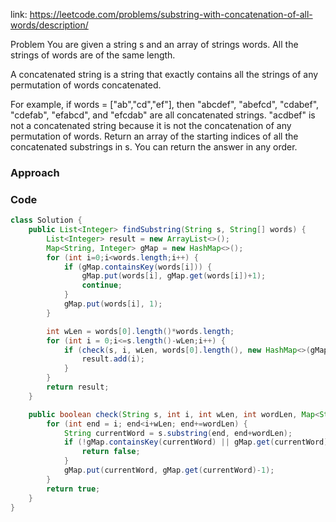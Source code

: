 link: https://leetcode.com/problems/substring-with-concatenation-of-all-words/description/

Problem
You are given a string s and an array of strings words. All the strings of words are of the same length.

A concatenated string is a string that exactly contains all the strings of any permutation of words concatenated.

For example, if words = ["ab","cd","ef"], then "abcdef", "abefcd", "cdabef", "cdefab", "efabcd", and "efcdab" are all concatenated strings. "acdbef" is not a concatenated string because it is not the concatenation of any permutation of words.
Return an array of the starting indices of all the concatenated substrings in s. You can return the answer in any order.

### Approach



### Code
```java
class Solution {
    public List<Integer> findSubstring(String s, String[] words) {
        List<Integer> result = new ArrayList<>();
        Map<String, Integer> gMap = new HashMap<>();
        for (int i=0;i<words.length;i++) {
            if (gMap.containsKey(words[i])) {
                gMap.put(words[i], gMap.get(words[i])+1);
                continue;
            }
            gMap.put(words[i], 1);
        }

        int wLen = words[0].length()*words.length;
        for (int i = 0;i<=s.length()-wLen;i++) {
            if (check(s, i, wLen, words[0].length(), new HashMap<>(gMap))) {
                result.add(i);
            }
        }
        return result;
    }

    public boolean check(String s, int i, int wLen, int wordLen, Map<String, Integer> gMap) {
        for (int end = i; end<i+wLen; end+=wordLen) {
            String currentWord = s.substring(end, end+wordLen);
            if (!gMap.containsKey(currentWord) || gMap.get(currentWord)<1) {
                return false;
            }
            gMap.put(currentWord, gMap.get(currentWord)-1);
        }
        return true;
    }
}
```
